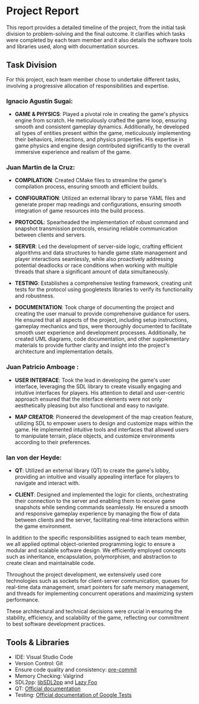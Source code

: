 # Project Report

This report provides a detailed timeline of the project, from the initial task division to problem-solving and the final outcome. It clarifies which tasks were completed by each team member and it also details the software tools and libraries used, along with documentation sources.

## Task Division

For this project, each team member chose to undertake different tasks, involving a progressive allocation of responsibilities and expertise.

### Ignacio Agustín Sugai:

- **GAME & PHYSICS**: Played a pivotal role in creating the game's physics engine from scratch. He meticulously crafted the game loop, ensuring smooth and consistent gameplay dynamics. Additionally, he developed all types of entities present within the game, meticulously implementing their behaviors, interactions, and physics properties. His expertise in game physics and engine design contributed significantly to the overall immersive experience and realism of the game.

### Juan Martin de la Cruz:

- **COMPILATION**: Created CMake files to streamline the game's compilation process, ensuring smooth and efficient builds.

- **CONFIGURATION**: Utilized an external library to parse YAML files and generate proper map readings and configurations, ensuring smooth integration of game resources into the build process.

- **PROTOCOL**: Spearheaded the implementation of robust command and snapshot transmission protocols, ensuring reliable communication between clients and servers.

- **SERVER**: Led the development of server-side logic, crafting efficient algorithms and data structures to handle game state management and player interactions seamlessly, while also proactively addressing potential deadlocks or race conditions when working with multiple threads that share a significant amount of data simultaneously.

- **TESTING**: Establishes a comprehensive testing framework, creating unit tests for the protocol using googletests libraries to verify its functionality and robustness.

- **DOCUMENTATION**: Took charge of documenting the project and creating the user manual to provide comprehensive guidance for users. He ensured that all aspects of the project, including setup instructions, gameplay mechanics and  tips, were thoroughly documented to facilitate smooth user experience and development processes. Additionally, he created UML diagrams, code documentation, and other supplementary materials to provide further clarity and insight into the project's architecture and implementation details.

### Juan Patricio Amboage :

- **USER INTERFACE**: Took the lead in developing the game's user interface, leveraging the SDL library to create visually engaging and intuitive interfaces for players. His attention to detail and user-centric approach ensured that the interface elements were not only aesthetically pleasing but also functional and easy to navigate.

- **MAP CREATOR**: Pioneered the development of the map creation feature, utilizing SDL to empower users to design and customize maps within the game. He implemented intuitive tools and interfaces that allowed users to manipulate terrain, place objects, and customize environments according to their preferences. 

### Ian von der Heyde:

- **QT**: Utilized an external library (QT) to create the game's lobby, providing an intuitive and visually appealing interface for players to navigate and interact with.

- **CLIENT**: Designed and implemented the logic for clients, orchestrating their connection to the server and enabling them to receive game snapshots while sending commands seamlessly. He ensured a smooth and responsive gameplay experience by managing the flow of data between clients and the server, facilitating real-time interactions within the game environment.


In addition to the specific responsibilities assigned to each team member, we all applied optimal object-oriented programming logic to ensure a modular and scalable software design. We efficiently employed concepts such as inheritance, encapsulation, polymorphism, and abstraction to create clean and maintainable code.

Throughout the project development, we extensively used core technologies such as sockets for client-server communication, queues for real-time data management, smart pointers for safe memory management, and threads for implementing concurrent operations and maximizing system performance.

These architectural and technical decisions were crucial in ensuring the stability, efficiency, and scalability of the game, reflecting our commitment to best software development practices.

## Tools & Libraries

- IDE: Visual Studio Code
- Version Control: Git
- Ensure code quality and consistency: [pre-commit](https://pre-commit.com/index.html)
- Memory Checking: Valgrind
- SDL2pp: [libSDL2pp](https://sdl2pp.amdmi3.ru/) and [Lazy Foo](https://lazyfoo.net/tutorials/SDL/)
- QT: [Official documentation](https://doc.qt.io/)
- Testing: [Official documentation of Google Tests](https://github.com/google/googletest/tree/5b7fd63d6d69f1754d5f3be956949484ebac06d5)

